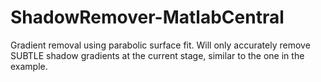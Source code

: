 # ShadowRemover-MatlabCentral
Gradient removal using parabolic surface fit. Will only accurately remove SUBTLE shadow gradients at the current stage, similar to the one in the example.

